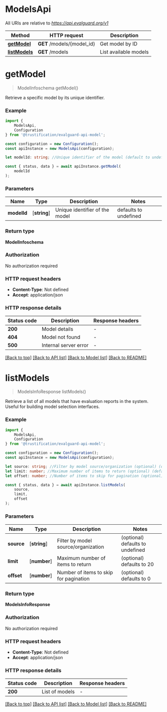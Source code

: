 # ModelsApi

All URIs are relative to *https://api.evalguard.org/v1*

|Method | HTTP request | Description|
|------------- | ------------- | -------------|
|[**getModel**](#getmodel) | **GET** /models/{model_id} | Get model by ID|
|[**listModels**](#listmodels) | **GET** /models | List available models|

# **getModel**
> ModelInfoschema getModel()

Retrieve a specific model by its unique identifier. 

### Example

```typescript
import {
    ModelsApi,
    Configuration
} from '@trustification/evalguard-api-model';

const configuration = new Configuration();
const apiInstance = new ModelsApi(configuration);

let modelId: string; //Unique identifier of the model (default to undefined)

const { status, data } = await apiInstance.getModel(
    modelId
);
```

### Parameters

|Name | Type | Description  | Notes|
|------------- | ------------- | ------------- | -------------|
| **modelId** | [**string**] | Unique identifier of the model | defaults to undefined|


### Return type

**ModelInfoschema**

### Authorization

No authorization required

### HTTP request headers

 - **Content-Type**: Not defined
 - **Accept**: application/json


### HTTP response details
| Status code | Description | Response headers |
|-------------|-------------|------------------|
|**200** | Model details |  -  |
|**404** | Model not found |  -  |
|**500** | Internal server error |  -  |

[[Back to top]](#) [[Back to API list]](../README.md#documentation-for-api-endpoints) [[Back to Model list]](../README.md#documentation-for-models) [[Back to README]](../README.md)

# **listModels**
> ModelsInfoResponse listModels()

Retrieve a list of all models that have evaluation reports in the system. Useful for building model selection interfaces. 

### Example

```typescript
import {
    ModelsApi,
    Configuration
} from '@trustification/evalguard-api-model';

const configuration = new Configuration();
const apiInstance = new ModelsApi(configuration);

let source: string; //Filter by model source/organization (optional) (default to undefined)
let limit: number; //Maximum number of items to return (optional) (default to 20)
let offset: number; //Number of items to skip for pagination (optional) (default to 0)

const { status, data } = await apiInstance.listModels(
    source,
    limit,
    offset
);
```

### Parameters

|Name | Type | Description  | Notes|
|------------- | ------------- | ------------- | -------------|
| **source** | [**string**] | Filter by model source/organization | (optional) defaults to undefined|
| **limit** | [**number**] | Maximum number of items to return | (optional) defaults to 20|
| **offset** | [**number**] | Number of items to skip for pagination | (optional) defaults to 0|


### Return type

**ModelsInfoResponse**

### Authorization

No authorization required

### HTTP request headers

 - **Content-Type**: Not defined
 - **Accept**: application/json


### HTTP response details
| Status code | Description | Response headers |
|-------------|-------------|------------------|
|**200** | List of models |  -  |

[[Back to top]](#) [[Back to API list]](../README.md#documentation-for-api-endpoints) [[Back to Model list]](../README.md#documentation-for-models) [[Back to README]](../README.md)

